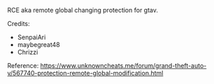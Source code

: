 RCE aka remote global changing protection for gtav.

Credits:
- SenpaiAri
- maybegreat48
- Chrizzi

Reference:
https://www.unknowncheats.me/forum/grand-theft-auto-v/567740-protection-remote-global-modification.html
